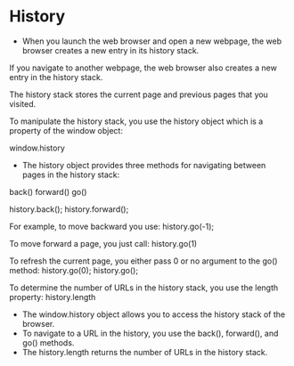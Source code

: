 # History
- When you launch the web browser and open a new webpage, the web browser creates a new entry in its history stack.

If you navigate to another webpage, the web browser also creates a new entry in the history stack.

The history stack stores the current page and previous pages that you visited.

To manipulate the history stack, you use the history object which is a property of the window object:

window.history

- The history object provides three methods for navigating between pages in the history stack:

 back()
 forward()
 go()

 history.back();
 history.forward();

For example, to move backward you use:
history.go(-1);

To move forward a page, you just call:
history.go(1)

To refresh the current page, you either pass 0 or no argument to the go() method:
history.go(0);
history.go();

To determine the number of URLs in the history stack, you use the length property:
history.length

- The window.history object allows you to access the history stack of the browser.
- To navigate to a URL in the history, you use the back(), forward(), and go() methods.
- The history.length returns the number of URLs in the history stack.